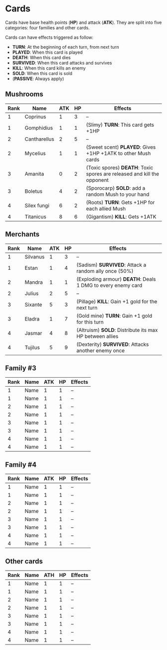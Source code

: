 # Cards

Cards have base health points (**HP**) and attack (**ATK**).
They are split into five categories: four families and other cards.

Cards can have effects triggered as follow:

- **TURN**: At the beginning of each turn, from next turn
- **PLAYED**: When this card is played
- **DEATH**: When this card dies
- **SURVIVED**: When this card attacks and survives
- **KILL**: When this card kills an enemy
- **SOLD**: When this card is sold
- (**PASSIVE**: Always apply)

## Mushrooms

Rank | Name | ATK | HP | Effects
-----|------|-----|----|--------
1 | Coprinus | 1 | 3 | –
1 | Gomphidius | 1 | 1 | (Slimy) **TURN**: This card gets +1HP
2 | Cantharellus | 2 | 5 | –
2 | Mycelius | 1 | 1 | (Sweet scent) **PLAYED**: Gives +1HP +1ATK to other Mush cards
3 | Amanita | 0 | 2 | (Toxic spores) **DEATH**: Toxic spores are released and kill the opponent
3 | Boletus | 4 | 2 | (Sporocarp) **SOLD**: add a random Mush to your hand
4 | Silex fungi | 6 | 2 | (Roots) **TURN**: Gets +1HP for each allied Mush
4 | Titanicus | 8 | 6 | (Gigantism) **KILL**: Gets +1ATK

## Merchants

Rank | Name | ATK | HP | Effects
-----|------|-----|----|--------
1 | Silvanus | 1 | 3 | –
1 | Estan | 1 | 4 | (Sadism) **SURVIVED**: Attack a random ally once (50%)
2 | Mandra | 1 | 1 | (Exploding armour) **DEATH**: Deals 1 DMG to every enemy card
2 | Julius | 2 | 5 |  –
3 | Sixante | 5 | 3 | (Pillage) **KILL**: Gain +1 gold for the next turn
3 | Eladra | 1 | 7 | (Gold mine) **TURN**: Gain +1 gold for this turn
4 | Jasmar | 4 | 8 | (Altruism) **SOLD**: Distribute its max HP between allies
4 | Tujilus | 5 | 9 | (Dexterity) **SURVIVED**: Attacks another enemy once

## Family #3

Rank | Name | ATK | HP | Effects
-----|------|-----|----|--------
1 | Name | 1 | 1 | –
1 | Name | 1 | 1 | –
2 | Name | 1 | 1 | –
2 | Name | 1 | 1 | –
3 | Name | 1 | 1 | –
3 | Name | 1 | 1 | –
4 | Name | 1 | 1 | –
4 | Name | 1 | 1 | –

## Family #4

Rank | Name | ATK | HP | Effects
-----|------|-----|----|--------
1 | Name | 1 | 1 | –
1 | Name | 1 | 1 | –
2 | Name | 1 | 1 | –
2 | Name | 1 | 1 | –
3 | Name | 1 | 1 | –
3 | Name | 1 | 1 | –
4 | Name | 1 | 1 | –
4 | Name | 1 | 1 | –

## Other cards

Rank | Name | ATH | HP | Effects
-----|------|-----|----|--------
1 | Name | 1 | 1 | –
1 | Name | 1 | 1 | –
2 | Name | 1 | 1 | –
2 | Name | 1 | 1 | –
3 | Name | 1 | 1 | –
3 | Name | 1 | 1 | –
4 | Name | 1 | 1 | –
4 | Name | 1 | 1 | –